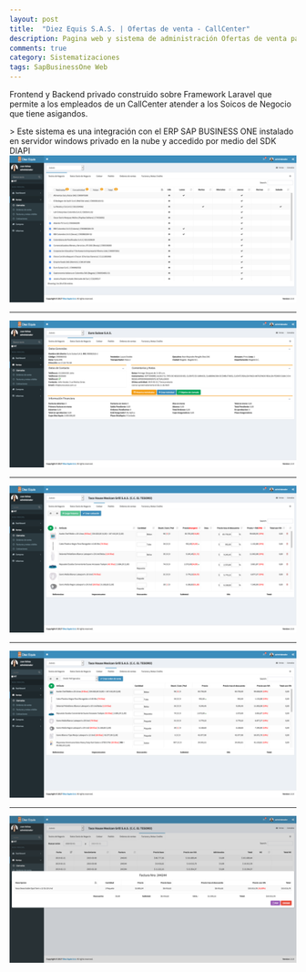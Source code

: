 ```yaml
---
layout: post
title:  "Diez Equis S.A.S. | Ofertas de venta - CallCenter"
description: Pagina web y sistema de administración Ofertas de venta para un Callcenter integrado a SAP BUSINESS ONE
comments: true
category: Sistematizaciones
tags: SapBusinessOne Web
---
```

<p>Frontend y Backend privado construido sobre Framework Laravel que permite a los empleados de un CallCenter atender a los Soicos de Negocio que tiene asigandos.</p>
> Este sistema es una integración con el ERP SAP BUSINESS ONE instalado en servidor windows privado en la nube y accedido por medio del SDK DIAPI

<img src="/public/imgs/proyectos/SapbusinessOne-CallCenter-ListaSociosDeNegocio.png" />
<hr>
<img src="/public/imgs/proyectos/SapbusinessOne-CallCenter-InformacionSocioDeNegocio.png" /> 
<hr>
<img src="/public/imgs/proyectos/SapbusinessOne-CallCenter-Cotizaciones.png" /> 
<hr>
<img src="/public/imgs/proyectos/SapbusinessOne-CallCenter-OrdenesDeVenta.png" /> 
<hr>
<img src="/public/imgs/proyectos/SapbusinessOne-CallCenter-FacturasYNotasCredito.png" /> 
